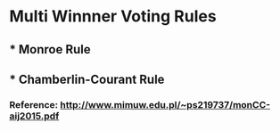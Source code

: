 # Multi Winnner Voting Rules

## * Monroe Rule

## * Chamberlin-Courant Rule

### Reference: <http://www.mimuw.edu.pl/~ps219737/monCC-aij2015.pdf>
